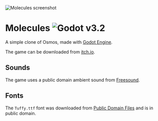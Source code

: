 ![Molecules screenshot](https://user-images.githubusercontent.com/36821133/103090976-fe8d3000-45f2-11eb-8c78-221931054e92.gif)

# Molecules ![Godot v3.2](https://img.shields.io/badge/godot-v3.2-%23478cbf)

A simple clone of Osmos, made with [Godot Engine](https://github.com/godotengine/godot).

The game can be downloaded from [itch.io](https://miskatonicstudio.itch.io/molecules).

## Sounds

The game uses a public domain ambient sound from [Freesound](https://freesound.org/people/PhonZz/sounds/263467/).

## Fonts

The `Tuffy.ttf` font was downloaded from [Public Domain Files](http://www.publicdomainfiles.com/show_file.php?id=13486218041168) and is in public domain.
